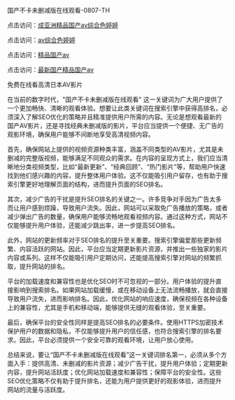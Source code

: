 国产不卡未删减版在线观看-0807-TH

点击访问：<a href="https://heiliaowzu4ur.pages.dev">成亚洲精品国产av综合色婷婷</a>

点击访问：<a href="https://heiliaoga6s9v.pages.dev">av综合色婷婷</a>

点击访问：<a href="https://heiliaoll4qsx.pages.dev">精品国产av</a>

点击访问：<a href="https://heiliaoxwd5i8.pages.dev">最新国产精品国产av</a>

免费在线看高清日本AV影片

在当前的数字时代，"国产不卡未删减版在线观看" 这一关键词为广大用户提供了一个更加畅快、清晰的观看体验。想要让此类关键词在搜索引擎中获得高排名，必须深入了解SEO优化的策略并且精准提供用户所需的内容。无论是想观看最新的国产AV影片，还是寻找经典未删减版的影片，平台应当提供一个便捷、无广告的观影环境，确保用户能够不间断地享受高清视频内容。

首先，确保网站上提供的视频资源种类丰富，涵盖不同类型的AV影片，尤其是未删减的完整版视频，能够满足不同观众的需求。在内容的呈现方式上，我们应当清晰地分类视频类型，比如“最新更新”、“经典回顾”、“热门影片”等，帮助用户快速找到他们感兴趣的内容，提升整体用户体验。这不仅能吸引用户留存，也有助于搜索引擎更好地理解页面的结构，进而提升页面的SEO排名。

其次，减少广告的干扰是提升SEO排名的关键之一。许多竞争对手因为广告太多而让用户感到烦躁，导致用户流失。因此，网站可以采取免广告播放的策略，或者减少弹出广告的数量，确保用户能够流畅地观看视频内容。通过这种方式，网站不仅能够提升用户体验，还能减少跳出率，进一步提高SEO排名。

此外，网站的更新频率对于SEO排名的提升至关重要。搜索引擎偏爱那些更新频繁、内容活跃的网站。因此，平台应当定期更新影片资源，并推出一些独家的影片内容或系列。这样不仅能吸引用户定期访问，还能提高搜索引擎对网站的频繁抓取，提升网站的排名。

平台的加载速度和兼容性也是优化SEO时不可忽视的一部分。用户体验的提升直接影响到搜索排名。如果网站加载缓慢，或在移动设备上无法流畅播放，就会直接导致用户流失，进而影响排名。因此，优化网站的响应速度，确保视频在各种设备上的兼容性，尤其是手机和移动端，能够提供无缝的观看体验，至关重要。

最后，确保平台的安全性同样是提高SEO排名的必要条件。使用HTTPS加密技术保护用户的数据和隐私，不仅能够提升用户的信任感，也符合搜索引擎的排名要求。因此，平台必须提供一个安全可靠的观看环境，让用户放心使用。

总结来说，要让“国产不卡未删减版在线观看”这一关键词排名第一，必须从多个方面入手：提供高清、未删减的影片资源；减少广告干扰，提升用户体验；定期更新内容，提升网站活跃度；优化网站加载速度和兼容性；保障平台的安全性。这些SEO优化策略不仅有助于提升排名，还能为用户提供更好的观影体验，进而提升网站的流量与活跃度。

<span style="display:none;">[Canonical link]( https://github.com/lh46166/76416 ）</span>

